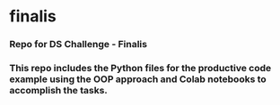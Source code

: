 # finalis
### Repo for DS Challenge - Finalis

### This repo includes the Python files for the productive code example using the OOP approach and Colab notebooks to accomplish the tasks. 

